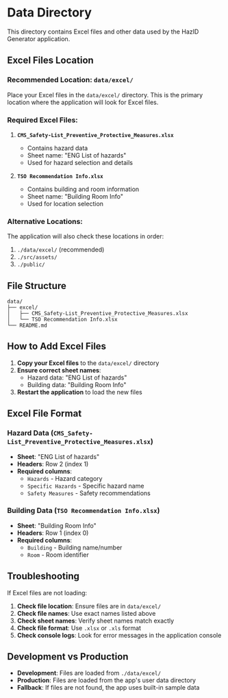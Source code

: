 # Data Directory

This directory contains Excel files and other data used by the HazID Generator application.

## Excel Files Location

### **Recommended Location: `data/excel/`**

Place your Excel files in the `data/excel/` directory. This is the primary location where the application will look for Excel files.

### **Required Excel Files:**

1. **`CMS_Safety-List_Preventive_Protective_Measures.xlsx`**
   - Contains hazard data
   - Sheet name: "ENG List of hazards"
   - Used for hazard selection and details

2. **`TSO Recommendation Info.xlsx`**
   - Contains building and room information
   - Sheet name: "Building Room Info"
   - Used for location selection

### **Alternative Locations:**

The application will also check these locations in order:
1. `./data/excel/` (recommended)
2. `./src/assets/`
3. `./public/`

## File Structure

```
data/
├── excel/
│   ├── CMS_Safety-List_Preventive_Protective_Measures.xlsx
│   └── TSO Recommendation Info.xlsx
└── README.md
```

## How to Add Excel Files

1. **Copy your Excel files** to the `data/excel/` directory
2. **Ensure correct sheet names**:
   - Hazard data: "ENG List of hazards"
   - Building data: "Building Room Info"
3. **Restart the application** to load the new files

## Excel File Format

### Hazard Data (`CMS_Safety-List_Preventive_Protective_Measures.xlsx`)
- **Sheet**: "ENG List of hazards"
- **Headers**: Row 2 (index 1)
- **Required columns**:
  - `Hazards` - Hazard category
  - `Specific Hazards` - Specific hazard name
  - `Safety Measures` - Safety recommendations

### Building Data (`TSO Recommendation Info.xlsx`)
- **Sheet**: "Building Room Info"
- **Headers**: Row 1 (index 0)
- **Required columns**:
  - `Building` - Building name/number
  - `Room` - Room identifier

## Troubleshooting

If Excel files are not loading:

1. **Check file location**: Ensure files are in `data/excel/`
2. **Check file names**: Use exact names listed above
3. **Check sheet names**: Verify sheet names match exactly
4. **Check file format**: Use `.xlsx` or `.xls` format
5. **Check console logs**: Look for error messages in the application console

## Development vs Production

- **Development**: Files are loaded from `./data/excel/`
- **Production**: Files are loaded from the app's user data directory
- **Fallback**: If files are not found, the app uses built-in sample data 